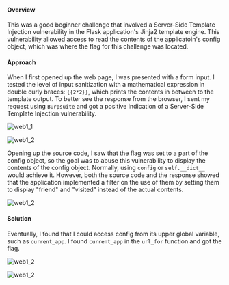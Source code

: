 #### Overview

This was a good beginner challenge that involved a Server-Side Template Injection vulnerability in the Flask application's Jinja2 template engine. This vulnerability allowed access to read the contents of the applicatoin's config object, which was where the flag for this challenge was located.


#### Approach

When I first opened up the web page, I was presented with a form input. I tested the level of input sanitization with a mathematical expression in double curly braces:  `{{2*2}}`, which prints the contents in between to the template output. To better see the response from the browser, I sent my request using `Burpsuite` and got a positive indication of a Server-Side Template Injection vulnerability.

![web1_1](/images/jelly1_1.png)

![web1_2](/images/jelly1_2.png)

Opening up the source code, I saw that the flag was set to a part of the config object, so the goal was to abuse this vulnerability to display the contents of the config object. Normally, using `config` or `self.__dict__` would achieve it. However, both the source code and the response showed that the application implemented a filter on the use of them by setting them to display "friend" and "visited" instead of the actual contents.

![web1_2](/images/jelly1_3.png)


#### Solution

Eventually, I found that I could access config from its upper global variable, such as `current_app`. I found `current_app` in the `url_for` function and got the flag.

![web1_2](/images/jelly1_4.png)

![web1_2](/images/jelly1_5.png)
